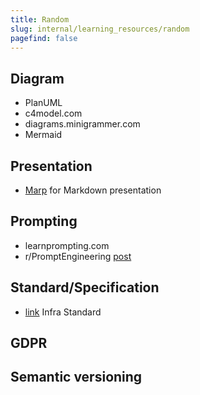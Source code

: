 ```yaml
---
title: Random
slug: internal/learning_resources/random
pagefind: false
---
```


## Diagram

-   PlanUML
-   c4model.com
-   diagrams.minigrammer.com
-   Mermaid

## Presentation

-   [Marp](https://marp.app/) for Markdown presentation

## Prompting

-   learnprompting.com
-   r/PromptEngineering [post](https://www.reddit.com/r/PromptEngineering/comments/18hhvi3/resources_that_dramatically_improved_my_prompting/0)

## Standard/Specification

-   [link](https://infra.spec.whatwg.org/) Infra Standard

## GDPR

## Semantic versioning
